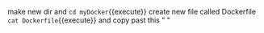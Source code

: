 

make new dir and `cd myDocker`{{execute}}
create new file called Dockerfile `cat Dockerfile`{{execute}}
and copy past this "    "
